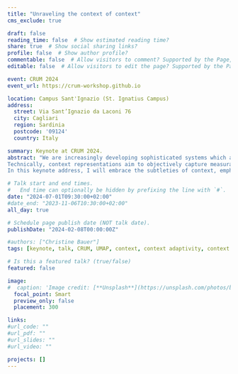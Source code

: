 ```yaml
---
title: "Unraveling the context of context"
cms_exclude: true

draft: false
reading_time: false  # Show estimated reading time?
share: true  # Show social sharing links?
profile: false  # Show author profile?
commentable: false  # Allow visitors to comment? Supported by the Page, Post, and Docs content types.
editable: false  # Allow visitors to edit the page? Supported by the Page, Post, and Docs content types.

event: CRUM 2024
event_url: https://crum-workshop.github.io

location: Campus Sant'Ignazio (St. Ignatius Campus)
address:
  street: Via Sant’Ignazio da Laconi 76
  city: Cagliari
  region: Sardinia
  postcode: '09124'
  country: Italy

summary: Keynote at CRUM 2024.
abstract: "We are increasingly developing sophisticated systems which are aware of the context that they are used in, and intelligently adapt their behavior to this context. This keynote delves into the essence of 'context', acknowledging its diverse conceptualizations in literature, ranging from 'any information' to a few categories. Despite acknowledging that the relevance of context is domain-specific, it often remains unclear what is relevant specifically.
Technically, context representations aim to objectively capture measurable context elements. However, practical significance often lies at a different abstraction level, where a context element's relevance and meaning may shift based on how other context elements manifest. For instance, spacial coordinates have no immediate connection with the real word; their relevance and meaning are defined by what is there else. An individual's (past) experience further complicates relevance: Is it an arbitrary house or is the one where you grew up? Do you currently live there? It context could become more intricate if a stranger enters that house.
In this keynote address, I will embrace the subtleties of context, emphasizing that the compound of context elements matters, and underscoring that objective context representations may often only serve as proxies for truly significant experienced context."

# Talk start and end times.
#   End time can optionally be hidden by prefixing the line with `#`.
date: "2024-07-01T09:30:00+02:00"
#date_end: "2023-11-06T10:30:00+02:00"
all_day: true

# Schedule page publish date (NOT talk date).
publishDate: "2024-02-08T00:00:00Z"

#authors: ["Christine Bauer"]
tags: [keynote, talk, CRUM, UMAP, context, context adaptivity, context representations]

# Is this a featured talk? (true/false)
featured: false

image:
#  caption: 'Image credit: [**Unsplash**](https://unsplash.com/photos/bzdhc5b3Bxs)'
  focal_point: Smart
  preview_only: false
  placement: 300

links:
#url_code: ""
#url_pdf: ""
#url_slides: ""
#url_video: ""

projects: []
---
```

